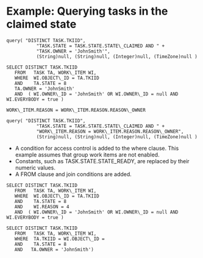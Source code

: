 <!-- image -->

# Example: Querying tasks in the claimed state

```
query( "DISTINCT TASK.TKIID", 
           "TASK.STATE = TASK.STATE.STATE\_CLAIMED AND " +  
           "TASK.OWNER = 'JohnSmith'", 
           (String)null, (String)null, (Integer)null, (TimeZone)null )
```

```
SELECT DISTINCT TASK.TKIID
   FROM   TASK TA, WORK\_ITEM WI,  
   WHERE  WI.OBJECT\_ID = TA.TKIID
   AND    TA.STATE = 8
   TA.OWNER = 'JohnSmith'                            
   AND  ( WI.OWNER\_ID = 'JohnSmith' OR WI.OWNER\_ID = null AND WI.EVERYBODY = true )
```

```
WORK\_ITEM.REASON = WORK\_ITEM.REASON.REASON\_OWNER
```

```
query( "DISTINCT TASK.TKIID", 
           "TASK.STATE = TASK.STATE.STATE\_CLAIMED AND " +  
           "WORK\_ITEM.REASON = WORK\_ITEM.REASON.REASON\_OWNER", 
           (String)null, (String)null, (Integer)null, (TimeZone)null )
```

- A condition for access control is added to the where clause. This example
assumes that group work items are not enabled.
- Constants, such as TASK.STATE.STATE\_READY, are replaced
by their numeric values.
- A FROM clause and join conditions are added.

```
SELECT DISTINCT TASK.TKIID
   FROM   TASK TA, WORK\_ITEM WI,  
   WHERE  WI.OBJECT\_ID = TA.TKIID
   AND    TA.STATE = 8
   AND    WI.REASON = 4                                
   AND  ( WI.OWNER\_ID = 'JohnSmith' OR WI.OWNER\_ID = null AND WI.EVERYBODY = true )
```

```
SELECT DISTINCT TASK.TKIID
   FROM   TASK TA, WORK\_ITEM WI,  
   WHERE  TA.TKIID = WI.OBJECT\_ID =  
   AND    TA.STATE = 8                            
   AND   TA.OWNER = 'JohnSmith')
```